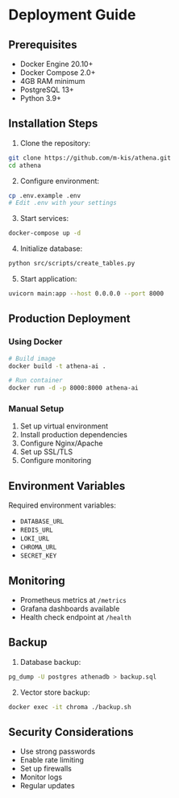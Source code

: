 # Deployment Guide

## Prerequisites

- Docker Engine 20.10+
- Docker Compose 2.0+
- 4GB RAM minimum
- PostgreSQL 13+
- Python 3.9+

## Installation Steps

1. Clone the repository:
```bash
git clone https://github.com/m-kis/athena.git
cd athena
```

2. Configure environment:
```bash
cp .env.example .env
# Edit .env with your settings
```

3. Start services:
```bash
docker-compose up -d
```

4. Initialize database:
```bash
python src/scripts/create_tables.py
```

5. Start application:
```bash
uvicorn main:app --host 0.0.0.0 --port 8000
```

## Production Deployment

### Using Docker

```bash
# Build image
docker build -t athena-ai .

# Run container
docker run -d -p 8000:8000 athena-ai
```

### Manual Setup

1. Set up virtual environment
2. Install production dependencies
3. Configure Nginx/Apache
4. Set up SSL/TLS
5. Configure monitoring

## Environment Variables

Required environment variables:
- `DATABASE_URL`
- `REDIS_URL`
- `LOKI_URL`
- `CHROMA_URL`
- `SECRET_KEY`

## Monitoring

- Prometheus metrics at `/metrics`
- Grafana dashboards available
- Health check endpoint at `/health`

## Backup

1. Database backup:
```bash
pg_dump -U postgres athenadb > backup.sql
```

2. Vector store backup:
```bash
docker exec -it chroma ./backup.sh
```

## Security Considerations

- Use strong passwords
- Enable rate limiting
- Set up firewalls
- Monitor logs
- Regular updates
